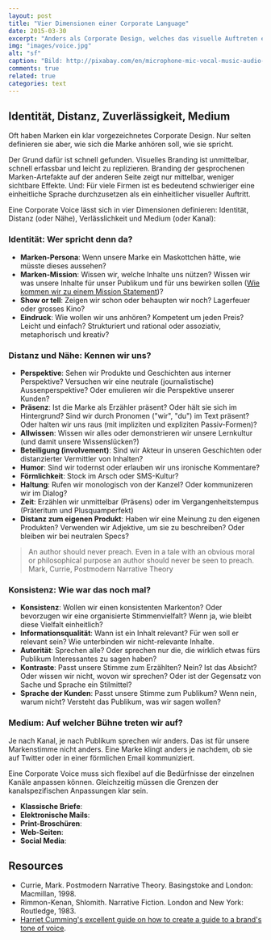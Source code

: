 ```yaml
---
layout: post
title: "Vier Dimensionen einer Corporate Language"
date: 2015-03-30
excerpt: "Anders als Corporate Design, welches das visuelle Auftreten einer Marke regelt, kommt Corporate Language, also die sprachliche Brand-Charakteristik, oft zu kurz. Ein Kriterienraster hilft Marken sprachlich auf die Sprünge."
img: "images/voice.jpg"
alt: "sf"
caption: "Bild: http://pixabay.com/en/microphone-mic-vocal-music-audio-395382/"
comments: true
related: true
categories: text
---
```


## Identität, Distanz, Zuverlässigkeit, Medium

Oft haben Marken ein klar vorgezeichnetes Corporate Design. Nur selten definieren sie aber, wie sich die Marke anhören soll, wie sie spricht.

Der Grund dafür ist schnell gefunden. Visuelles Branding ist unmittelbar, schnell erfassbar und leicht zu replizieren. Branding der gesprochenen Marken-Artefakte auf der anderen Seite zeigt nur mittelbar, weniger sichtbare Effekte. Und: Für viele Firmen ist es bedeutend schwieriger eine einheitliche Sprache durchzusetzen als ein einheitlicher visueller Auftritt.

Eine Corporate Voice lässt sich in vier Dimensionen definieren: Identität, Distanz (oder Nähe), Verlässlichkeit und Medium (oder Kanal):

### Identität: Wer spricht denn da?

- **Marken-Persona**: Wenn unsere Marke ein Maskottchen hätte, wie müsste dieses aussehen?
- **Marken-Mission**: Wissen wir, welche Inhalte uns nützen? Wissen wir was unsere Inhalte für unser Publikum und für uns bewirken sollen ([Wie kommen wir zu einem Mission Statement](/mission-statement))?
- **Show or tell**: Zeigen wir schon oder behaupten wir noch? Lagerfeuer oder grosses Kino?
- **Eindruck**: Wie wollen wir uns anhören? Kompetent um jeden Preis? Leicht und einfach? Strukturiert und rational oder assoziativ, metaphorisch und kreativ?


### Distanz und Nähe: Kennen wir uns?

- **Perspektive**: Sehen wir Produkte und Geschichten aus interner Perspektive? Versuchen wir eine neutrale (journalistische) Aussenperspektive? Oder emulieren wir die Perspektive unserer Kunden?
- **Präsenz**: Ist die Marke als Erzähler präsent? Oder hält sie sich im Hintergrund? Sind wir durch Pronomen ("wir", "du") im Text präsent? Oder halten wir uns raus (mit impliziten und expliziten Passiv-Formen)?
- **Allwissen**: Wissen wir alles oder demonstrieren wir unsere Lernkultur (und damit unsere Wissenslücken?) 
- **Beteiligung (involvement)**: Sind wir Akteur in unseren Geschichten oder distanzierter Vermittler von Inhalten?
- **Humor**: Sind wir todernst oder erlauben wir uns ironische Kommentare?
- **Förmlichkeit**: Stock im Arsch oder SMS-Kultur?
- **Haltung**: Rufen wir monologisch von der Kanzel? Oder kommunizeren wir im Dialog?
- **Zeit**: Erzählen wir unmittelbar (Präsens) oder im Vergangenheitstempus (Präteritum und Plusquamperfekt)
- **Distanz zum eigenen Produkt**: Haben wir eine Meinung zu den eigenen Produkten? Verwenden wir Adjektive, um sie zu beschreiben? Oder bleiben wir bei neutralen Specs?

> An author should never preach. Even in a tale with an obvious moral or philosophical purpose an author should never be seen to preach. Mark, Currie, Postmodern Narrative Theory


### Konsistenz: Wie war das noch mal?

- **Konsistenz**: Wollen wir einen konsistenten Markenton? Oder bevorzugen wir eine organisierte Stimmenvielfalt? Wenn ja, wie bleibt diese Vielfalt einheitlich?
- **Informationsqualität**: Wann ist ein Inhalt relevant? Für wen soll er relevant sein? Wie unterbinden wir nicht-relevante Inhalte.
- **Autorität**: Sprechen alle? Oder sprechen nur die, die wirklich etwas fürs Publikum Interessantes zu sagen haben?
- **Kontraste**: Passt unsere Stimme zum Erzählten? Nein? Ist das Absicht? Oder wissen wir nicht, wovon wir sprechen? Oder ist der Gegensatz von Sache und Sprache ein Stilmittel?
- **Sprache der Kunden**: Passt unsere Stimme zum Publikum? Wenn nein, warum nicht? Versteht das Publikum, was wir sagen wollen?

### Medium: Auf welcher Bühne treten wir auf?

Je nach Kanal, je nach Publikum sprechen wir anders. Das ist für unsere Markenstimme nicht anders. Eine Marke klingt anders je nachdem, ob sie auf Twitter oder in einer förmlichen Email kommuniziert.

Eine Corporate Voice muss sich flexibel auf die Bedürfnisse der einzelnen Kanäle anpassen können. Gleichzeitig müssen die Grenzen der kanalspezifischen Anpassungen klar sein.

- **Klassische Briefe**:
- **Elektronische Mails**:
- **Print-Broschüren**:
- **Web-Seiten**:
- **Social Media**: 


## Resources

- Currie, Mark. Postmodern Narrative Theory. Basingstoke and London: Macmillan, 1998.
- Rimmon-Kenan, Shlomith. Narrative Fiction. London and New York: Routledge, 1983.
- [Harriet Cumming's excellent guide on how to create a guide to a brand's tone of voice](https://www.distilled.net/tone-of-voice/).